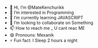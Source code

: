 - 👋 Hi, I’m @MateKenchurikk
- 👀 I’m interested in Programming
- 🌱 I’m currently learning JAVASCRIPT
- 💞️ I’m looking to collaborate on Something
- 📫 How to reach me _ U cant reac ME
- 😄 Pronouns: Mexanik
- ⚡ Fun fact: I Sleep 2 hours a night

<!---
MateKenchurikk/MateKenchurikk is a ✨ special ✨ repository because its `README.md` (this file) appears on your GitHub profile.
You can click the Preview link to take a look at your changes.
--->
